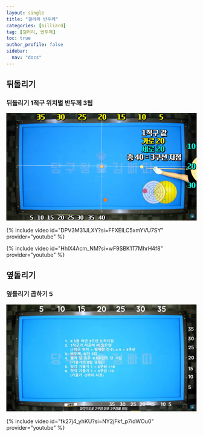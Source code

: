 ```yaml
---
layout: single
title: "갤러리 반두께"
categories: [billiard]
tag: [갤러리, 반두께]
toc: true
author_profile: false
sidebar:
  nav: "docs"
---
```


## 뒤돌리기

### 뒤돌리기 1적구 위치별 반두께 3팁

[![뒤돌리기 1적구 위치별 반두께 3팁](/images/%EB%92%A4%EB%8F%8C%EB%A6%AC%EA%B8%B0%201%EC%A0%81%EA%B5%AC%20%EC%9C%84%EC%B9%98%EB%B3%84%20%EB%B0%98%EB%91%90%EA%BB%98%203%ED%8C%81.png)](https://docs.google.com/presentation/d/1-d2tdeH_LZP0_2riXGLgRrtn2qgNxpFg/edit?usp=sharing&ouid=114978849290694301670&rtpof=true&sd=true)

{% include video id="DPV3M31JLXY?si=FFXEILC5xmYVU7SY" provider="youtube" %}

{% include video id="HhlX4Acm_NM?si=wF9SBK1T7MhrH4f8" provider="youtube" %}

## 옆돌리기

### 옆돌리기 곱하기 5

[![옆돌리기 곱하기 5](/images/%EC%98%86%EB%8F%8C%EB%A6%AC%EA%B8%B0%20%EA%B3%B1%ED%95%98%EA%B8%B0%205.JPG)](https://docs.google.com/presentation/d/1VQqVMYD-ziY-3k3vmCyYUH8gzVJ0heF9/edit?usp=sharing&ouid=114978849290694301670&rtpof=true&sd=true)

{% include video id="fk27j4_yhKU?si=NY2jFkf_p7idWOu0" provider="youtube" %}
